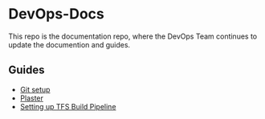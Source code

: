 # DevOps-Docs

This repo is the documentation repo, where the DevOps Team continues to update the documention and guides.

## Guides

- [Git setup](Guides/Git_Setup.md)
- [Plaster](Guides/Plaster.md)
- [Setting up TFS Build Pipeline](Guides/TFSPipeline.md)

